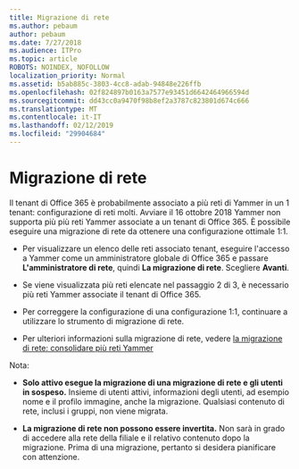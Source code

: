 ```yaml
---
title: Migrazione di rete
ms.author: pebaum
author: pebaum
ms.date: 7/27/2018
ms.audience: ITPro
ms.topic: article
ROBOTS: NOINDEX, NOFOLLOW
localization_priority: Normal
ms.assetid: b5ab885c-3803-4cc8-adab-94848e226ffb
ms.openlocfilehash: 02f824897b0163a7577e93451d6642464966594d
ms.sourcegitcommit: dd43cc0a9470f98b8ef2a3787c823801d674c666
ms.translationtype: MT
ms.contentlocale: it-IT
ms.lasthandoff: 02/12/2019
ms.locfileid: "29904684"
---
```

# <a name="network-migration"></a>Migrazione di rete

Il tenant di Office 365 è probabilmente associato a più reti di Yammer in un 1 tenant: configurazione di reti molti. Avviare il 16 ottobre 2018 Yammer non supporta più più reti Yammer associate a un tenant di Office 365. È possibile eseguire una migrazione di rete da ottenere una configurazione ottimale 1:1.
  
- Per visualizzare un elenco delle reti associato tenant, eseguire l'accesso a Yammer come un amministratore globale di Office 365 e passare **L'amministratore di rete**, quindi **La migrazione di rete**. Scegliere **Avanti**.
    
- Se viene visualizzata più reti elencate nel passaggio 2 di 3, è necessario più reti Yammer associate il tenant di Office 365.
    
- Per correggere la configurazione di una configurazione 1:1, continuare a utilizzare lo strumento di migrazione di rete.
    
- Per ulteriori informazioni sulla migrazione di rete, vedere [la migrazione di rete: consolidare più reti Yammer](https://support.office.com/article/a22c1b20-9231-4ce2-a916-392b1056d002)
    
Nota:
  
- **Solo attivo esegue la migrazione di una migrazione di rete e gli utenti in sospeso.** Insieme di utenti attivi, informazioni degli utenti, ad esempio nome e il profilo immagine, anche la migrazione. Qualsiasi contenuto di rete, inclusi i gruppi, non viene migrata. 
    
- **La migrazione di rete non possono essere invertita.** Non sarà in grado di accedere alla rete della filiale e il relativo contenuto dopo la migrazione. Prima di una migrazione, pertanto si desidera pianificare con attenzione. 
    

